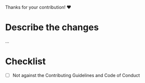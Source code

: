 Thanks for your contribution! ❤

# Describe the changes
...


# Checklist 
- [ ] Not against the Contributing Guidelines and Code of Conduct
